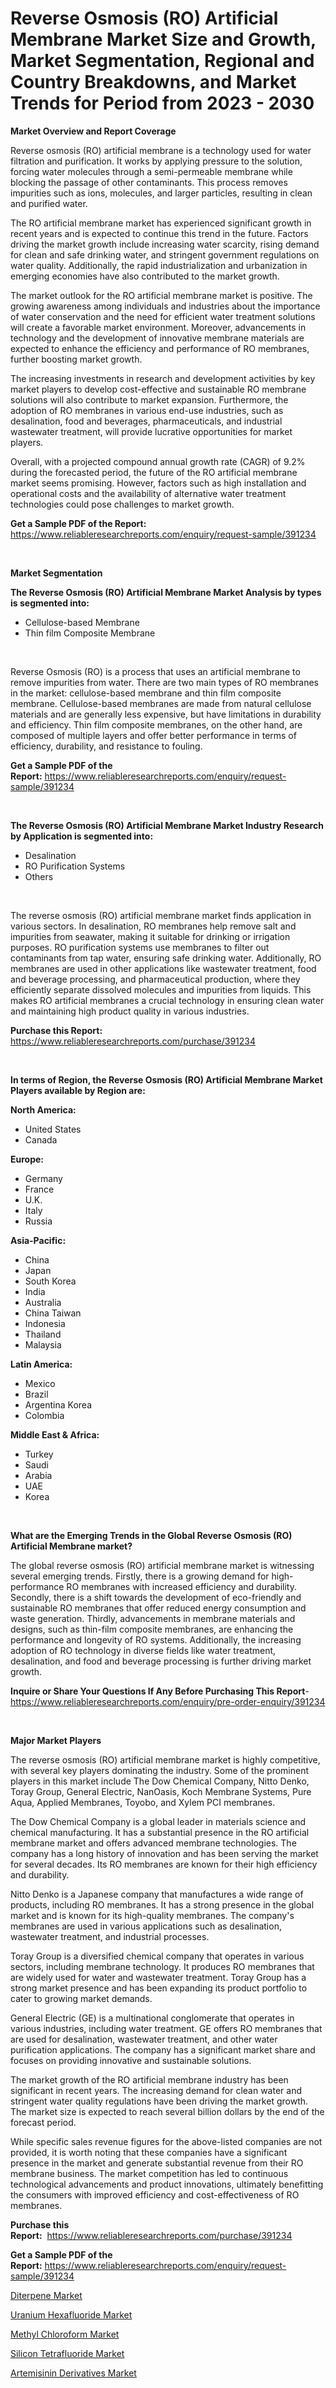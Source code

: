 <p><h1>Reverse Osmosis (RO) Artificial Membrane Market Size and Growth, Market Segmentation, Regional and Country Breakdowns, and Market Trends for Period from 2023 -  2030</h1></p><p><strong>Market Overview and Report Coverage</strong></p>
<p><p>Reverse osmosis (RO) artificial membrane is a technology used for water filtration and purification. It works by applying pressure to the solution, forcing water molecules through a semi-permeable membrane while blocking the passage of other contaminants. This process removes impurities such as ions, molecules, and larger particles, resulting in clean and purified water.</p><p>The RO artificial membrane market has experienced significant growth in recent years and is expected to continue this trend in the future. Factors driving the market growth include increasing water scarcity, rising demand for clean and safe drinking water, and stringent government regulations on water quality. Additionally, the rapid industrialization and urbanization in emerging economies have also contributed to the market growth.</p><p>The market outlook for the RO artificial membrane market is positive. The growing awareness among individuals and industries about the importance of water conservation and the need for efficient water treatment solutions will create a favorable market environment. Moreover, advancements in technology and the development of innovative membrane materials are expected to enhance the efficiency and performance of RO membranes, further boosting market growth.</p><p>The increasing investments in research and development activities by key market players to develop cost-effective and sustainable RO membrane solutions will also contribute to market expansion. Furthermore, the adoption of RO membranes in various end-use industries, such as desalination, food and beverages, pharmaceuticals, and industrial wastewater treatment, will provide lucrative opportunities for market players.</p><p>Overall, with a projected compound annual growth rate (CAGR) of 9.2% during the forecasted period, the future of the RO artificial membrane market seems promising. However, factors such as high installation and operational costs and the availability of alternative water treatment technologies could pose challenges to market growth.</p></p>
<p><strong>Get a Sample PDF of the Report:</strong> <a href="https://www.reliableresearchreports.com/enquiry/request-sample/391234">https://www.reliableresearchreports.com/enquiry/request-sample/391234</a></p>
<p>&nbsp;</p>
<p><strong>Market Segmentation</strong></p>
<p><strong>The Reverse Osmosis (RO) Artificial Membrane Market Analysis by types is segmented into:</strong></p>
<p><ul><li>Cellulose-based Membrane</li><li>Thin film Composite Membrane</li></ul></p>
<p>&nbsp;</p>
<p><p>Reverse Osmosis (RO) is a process that uses an artificial membrane to remove impurities from water. There are two main types of RO membranes in the market: cellulose-based membrane and thin film composite membrane. Cellulose-based membranes are made from natural cellulose materials and are generally less expensive, but have limitations in durability and efficiency. Thin film composite membranes, on the other hand, are composed of multiple layers and offer better performance in terms of efficiency, durability, and resistance to fouling.</p></p>
<p><strong>Get a Sample PDF of the Report:</strong>&nbsp;<a href="https://www.reliableresearchreports.com/enquiry/request-sample/391234">https://www.reliableresearchreports.com/enquiry/request-sample/391234</a></p>
<p>&nbsp;</p>
<p><strong>The Reverse Osmosis (RO) Artificial Membrane Market Industry Research by Application is segmented into:</strong></p>
<p><ul><li>Desalination</li><li>RO Purification Systems</li><li>Others</li></ul></p>
<p>&nbsp;</p>
<p><p>The reverse osmosis (RO) artificial membrane market finds application in various sectors. In desalination, RO membranes help remove salt and impurities from seawater, making it suitable for drinking or irrigation purposes. RO purification systems use membranes to filter out contaminants from tap water, ensuring safe drinking water. Additionally, RO membranes are used in other applications like wastewater treatment, food and beverage processing, and pharmaceutical production, where they efficiently separate dissolved molecules and impurities from liquids. This makes RO artificial membranes a crucial technology in ensuring clean water and maintaining high product quality in various industries.</p></p>
<p><strong>Purchase this Report:</strong>&nbsp; <a href="https://www.reliableresearchreports.com/purchase/391234">https://www.reliableresearchreports.com/purchase/391234</a></p>
<p>&nbsp;</p>
<p><strong>In terms of Region, the Reverse Osmosis (RO) Artificial Membrane Market Players available by Region are:</strong></p>
<p>
    <p> <strong> North America: </strong>
        <ul>
            <li>United States</li>
            <li>Canada</li>
        </ul>
        </p> 
    <p> <strong> Europe: </strong>
        <ul>
            <li>Germany</li>
            <li>France</li>
            <li>U.K.</li>
            <li>Italy</li>
            <li>Russia</li>
        </ul>
        </p> 
    <p> <strong> Asia-Pacific: </strong>
        <ul>
            <li>China</li>
            <li>Japan</li>
            <li>South Korea</li>
            <li>India</li>
            <li>Australia</li>
            <li>China Taiwan</li>
            <li>Indonesia</li>
            <li>Thailand</li>
            <li>Malaysia</li>
        </ul>
        </p> 
    <p> <strong> Latin America: </strong>
        <ul>
            <li>Mexico</li>
            <li>Brazil</li>
            <li>Argentina Korea</li>
            <li>Colombia</li>
        </ul>
        </p> 
    <p> <strong> Middle East & Africa: </strong>
        <ul>
            <li>Turkey</li>
            <li>Saudi</li>
            <li>Arabia</li>
            <li>UAE</li>
            <li>Korea</li>
        </ul>
    </p>
    </p>
<p>&nbsp;</p>
<p><strong>What are the Emerging Trends in the Global Reverse Osmosis (RO) Artificial Membrane market?</strong></p>
<p><p>The global reverse osmosis (RO) artificial membrane market is witnessing several emerging trends. Firstly, there is a growing demand for high-performance RO membranes with increased efficiency and durability. Secondly, there is a shift towards the development of eco-friendly and sustainable RO membranes that offer reduced energy consumption and waste generation. Thirdly, advancements in membrane materials and designs, such as thin-film composite membranes, are enhancing the performance and longevity of RO systems. Additionally, the increasing adoption of RO technology in diverse fields like water treatment, desalination, and food and beverage processing is further driving market growth.</p></p>
<p><strong>Inquire or Share Your Questions If Any Before Purchasing This Report</strong>- <a href="https://www.reliableresearchreports.com/enquiry/pre-order-enquiry/391234">https://www.reliableresearchreports.com/enquiry/pre-order-enquiry/391234</a></p>
<p>&nbsp;</p>
<p><strong>Major Market Players</strong></p>
<p><p>The reverse osmosis (RO) artificial membrane market is highly competitive, with several key players dominating the industry. Some of the prominent players in this market include The Dow Chemical Company, Nitto Denko, Toray Group, General Electric, NanOasis, Koch Membrane Systems, Pure Aqua, Applied Membranes, Toyobo, and Xylem PCI membranes.</p><p>The Dow Chemical Company is a global leader in materials science and chemical manufacturing. It has a substantial presence in the RO artificial membrane market and offers advanced membrane technologies. The company has a long history of innovation and has been serving the market for several decades. Its RO membranes are known for their high efficiency and durability.</p><p>Nitto Denko is a Japanese company that manufactures a wide range of products, including RO membranes. It has a strong presence in the global market and is known for its high-quality membranes. The company's membranes are used in various applications such as desalination, wastewater treatment, and industrial processes.</p><p>Toray Group is a diversified chemical company that operates in various sectors, including membrane technology. It produces RO membranes that are widely used for water and wastewater treatment. Toray Group has a strong market presence and has been expanding its product portfolio to cater to growing market demands.</p><p>General Electric (GE) is a multinational conglomerate that operates in various industries, including water treatment. GE offers RO membranes that are used for desalination, wastewater treatment, and other water purification applications. The company has a significant market share and focuses on providing innovative and sustainable solutions.</p><p>The market growth of the RO artificial membrane industry has been significant in recent years. The increasing demand for clean water and stringent water quality regulations have been driving the market growth. The market size is expected to reach several billion dollars by the end of the forecast period.</p><p>While specific sales revenue figures for the above-listed companies are not provided, it is worth noting that these companies have a significant presence in the market and generate substantial revenue from their RO membrane business. The market competition has led to continuous technological advancements and product innovations, ultimately benefitting the consumers with improved efficiency and cost-effectiveness of RO membranes.</p></p>
<p><strong>Purchase this Report:</strong>&nbsp;&nbsp;<a href="https://www.reliableresearchreports.com/purchase/391234">https://www.reliableresearchreports.com/purchase/391234</a></p>
<p></p>
<p><strong>Get a Sample PDF of the Report:</strong>&nbsp;<a href="https://www.reliableresearchreports.com/enquiry/request-sample/391234">https://www.reliableresearchreports.com/enquiry/request-sample/391234</a></p>
<p><p><a href="https://medium.com/@ethelcrooks2023/diterpene-market-report-reveals-the-latest-trends-and-growth-opportunities-of-this-market-2b6116f7ff33">Diterpene Market</a></p><p><a href="https://medium.com/@stoneernser2023/uranium-hexafluoride-market-size-and-market-trends-complete-industry-overview-2023-to-2030-5a4f76b672b6">Uranium Hexafluoride Market</a></p><p><a href="https://medium.com/@candicekoss1946/methyl-chloroform-market-furnishes-information-on-market-share-market-trends-and-market-growth-6d7f2fd2c0f8">Methyl Chloroform Market</a></p><p><a href="https://medium.com/@rachaelward34/silicon-tetrafluoride-market-analysis-its-cagr-market-segmentation-and-global-industry-overview-0940c8736294">Silicon Tetrafluoride Market</a></p><p><a href="https://medium.com/@saigemarvin1946/artemisinin-derivatives-market-share-evolution-and-market-growth-trends-2023-2030-3f138cc9c588">Artemisinin Derivatives Market</a></p></p>